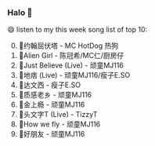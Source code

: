 

### Halo 👋

😄 listen to my this week song list of top 10:

0. 🌈约翰屈伏塔 - MC HotDog 热狗
1. 🌈Alien Girl - 陈冠希/MC仁/厨房仔
2. 🌈Just Believe (Live) - 顽童MJ116
3. 🌈地痞 (Live) - 顽童MJ116/瘦子E.SO
4. 🌈达文西 - 瘦子E.SO
5. 🌈质感老乡 - 顽童MJ116
6. 🌈金上瘾 - 顽童MJ116
7. 🌈头文字T (Live) - TizzyT
8. 🌈How we fly - 顽童MJ116
9. 🌈好朋友 - 顽童MJ116

